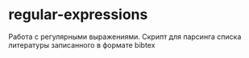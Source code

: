 # regular-expressions
 Работа с регулярными выражениями. Скрипт для парсинга списка литературы записанного в формате bibtex
